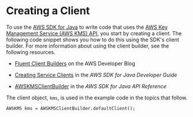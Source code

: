 # Creating a Client<a name="programming-client"></a>

To use the [AWS SDK for Java](https://aws.amazon.com/sdk-for-java/) to write code that uses the [AWS Key Management Service \(AWS KMS\) API](http://docs.aws.amazon.com/kms/latest/APIReference/), you start by creating a client\. The following code snippet shows you how to do this using the SDK's client builder\. For more information about using the client builder, see the following resources\.

+ [Fluent Client Builders](https://aws.amazon.com/blogs/developer/fluent-client-builders/) on the AWS Developer Blog

+ [Creating Service Clients](http://docs.aws.amazon.com/sdk-for-java/v1/developer-guide/creating-clients.html) in the *AWS SDK for Java Developer Guide*

+ [AWSKMSClientBuilder](http://docs.aws.amazon.com/AWSJavaSDK/latest/javadoc/index.html?com/amazonaws/services/kms/AWSKMSClientBuilder.html) in the *AWS SDK for Java API Reference*

The client object, `kms`, is used in the example code in the topics that follow\.

```
AWSKMS kms = AWSKMSClientBuilder.defaultClient();
```